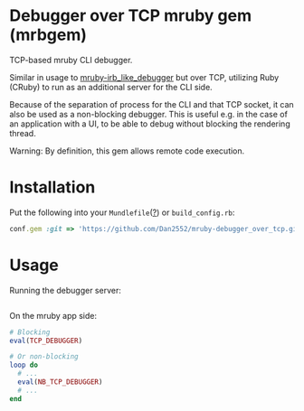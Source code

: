 # Debugger over TCP mruby gem (mrbgem)

TCP-based mruby CLI debugger.

Similar in usage to [mruby-irb_like_debugger](https://github.com/Dan2552/mruby-irb_like_debugger/blob/main/README.md) but over TCP, utilizing Ruby (CRuby) to run as an additional server for the CLI side.

Because of the separation of process for the CLI and that TCP socket, it can also be used as a non-blocking debugger. This is useful e.g. in the case of an application with a UI, to be able to debug without blocking the rendering thread.

Warning: By definition, this gem allows remote code execution.

# Installation

Put the following into your `Mundlefile`([?](https://github.com/Dan2552/mundler)) or `build_config.rb`:
``` ruby
conf.gem :git => 'https://github.com/Dan2552/mruby-debugger_over_tcp.git', :branch => 'main'
```

# Usage

Running the debugger server:

``` ruby

```

On the mruby app side:

``` ruby
# Blocking
eval(TCP_DEBUGGER)

# Or non-blocking
loop do
  # ...
  eval(NB_TCP_DEBUGGER)
  # ...
end
```

